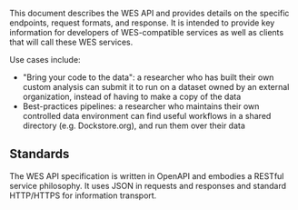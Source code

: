 This document describes the WES API and provides details on the specific endpoints, request formats, and response.  It is intended to provide key information for developers of WES-compatible services as well as clients that will call these WES services.

Use cases include:

+ "Bring your code to the data": a researcher who has built their own custom analysis can submit it to run on a dataset owned by an external organization, instead of having to make a copy of the data
+ Best-practices pipelines: a researcher who maintains their own controlled data environment can find useful workflows in a shared directory (e.g. Dockstore.org), and run them over their data

## Standards

The WES API specification is written in OpenAPI and embodies a RESTful service philosophy. It uses JSON in requests and responses and standard HTTP/HTTPS for information transport.